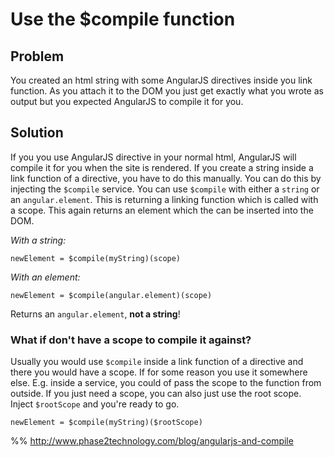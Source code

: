 # Use the $compile function

## Problem

You created an html string with some AngularJS directives inside you link function. As you attach it to the DOM you
just get exactly what you wrote as output but you expected AngularJS to compile it for you.


## Solution

If you you use AngularJS directive in your normal html, AngularJS will compile it for you when the site is rendered.
If you create a string inside a link function of a directive, you have to do this manually. You can do this by
injecting the `$compile` service. You can use `$compile` with either a `string` or an `angular.element`. This is
returning a linking function which is called with a scope. This again returns an element which the can be inserted into the DOM.

*With a string:*

~~~~~~~~
newElement = $compile(myString)(scope)
~~~~~~~~

*With an element:*

~~~~~~~~
newElement = $compile(angular.element)(scope)
~~~~~~~~

Returns an `angular.element`, **not a string**!


### What if don't have a scope to compile it against?

Usually you would use `$compile` inside a link function of a directive and there you would have a scope. If for some
reason you use it somewhere else. E.g. inside a service, you could of pass the scope to the function from outside. If
 you just need a scope, you can also just use the root scope. Inject `$rootScope` and you're ready to go.

~~~~~~~~
newElement = $compile(myString)($rootScope)
~~~~~~~~

%% http://www.phase2technology.com/blog/angularjs-and-compile